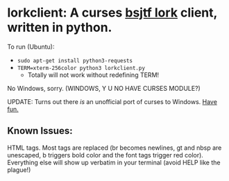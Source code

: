 lorkclient: A curses [bsjtf lork](https://bsjtf.com) client, written in python.
===============================================================================

To run (Ubuntu):

* `sudo apt-get install python3-requests`
* `TERM=xterm-256color python3 lorkclient.py`
  * Totally will not work without redefining TERM!

No Windows, sorry. (WINDOWS, Y U NO HAVE CURSES MODULE?)

UPDATE: Turns out there *is* an unofficial port of curses to Windows.
[Have fun.](http://www.lfd.uci.edu/~gohlke/pythonlibs/#curses)

Known Issues:
-------------

HTML tags. Most tags are replaced (br becomes newlines, gt and nbsp are
unescaped, b triggers bold color and the font tags trigger red color).
Everything else will show up verbatim in your terminal (avoid HELP like the
plague!)
